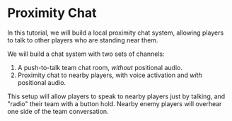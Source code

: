 # Proximity Chat

In this tutorial, we will build a local proximity chat system, allowing players to talk to other players who are standing near them.

We will build a chat system with two sets of channels:
1. A push-to-talk team chat room, *without* positional audio.
2. Proximity chat to nearby players, with voice activation and *with* positional audio.

This setup will allow players to speak to nearby players just by talking, and "radio" their team with a button hold. Nearby enemy players will overhear one side of the team conversation.